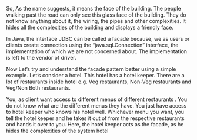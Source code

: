 So, As the name suggests, it means the face of the building. The people walking past the road can only see this glass face of the
building. They do not know anything about it, the wiring, the pipes and other complexities. It hides all the complexities of the
building and displays a friendly face.

In Java, the interface JDBC can be called a facade because, we as users or clients create connection using the “java.sql.Connection”
interface, the implementation of which we are not concerned about. The implementation is left to the vendor of driver.

Now Let’s try and understand the facade pattern better using a simple example. Let’s consider a hotel. This hotel has a hotel keeper.
There are a lot of restaurants inside hotel e.g. Veg restaurants, Non-Veg restaurants and Veg/Non Both restaurants.

You, as client want access to different menus of different restaurants . You do not know what are the different menus they have.
You just have access to hotel keeper who knows his hotel well. Whichever menu you want, you tell the hotel keeper and
he takes it out of from the respective restaurants and hands it over to you. Here, the hotel keeper acts as the facade,
as he hides the complexities of the system hotel